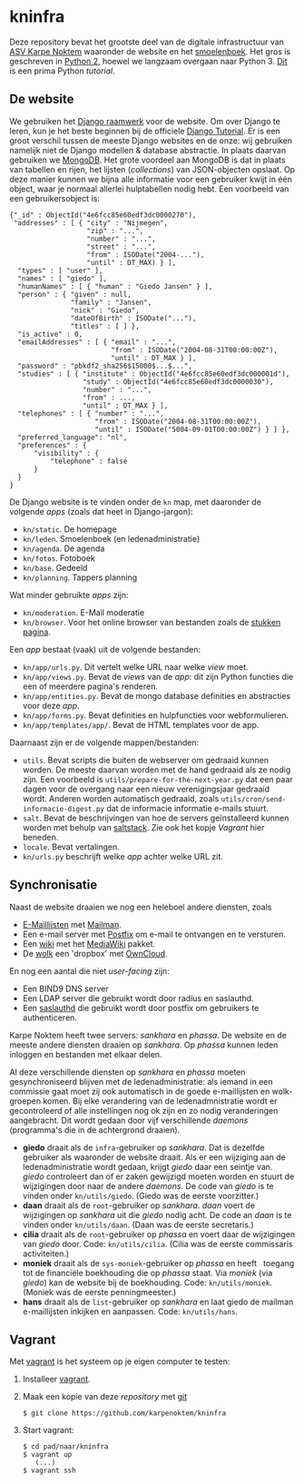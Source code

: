 kninfra
=======

Deze repository bevat het grootste deel van
de digitale infrastructuur van [ASV Karpe Noktem](https://karpenoktem.nl)
waaronder de website en het [smoelenboek](https://karpenoktem.nl/smoelen).
Het gros is geschreven in [Python 2](http://python.org), hoewel we
langzaam overgaan naar Python 3.  [Dit](https://docs.python.org/2/tutorial/)
is een prima Python *tutorial*.

De website
----------

We gebruiken het [Django raamwerk](https://www.djangoproject.com/)
voor de website.  Om over Django te leren, kun je het beste beginnen bij
de officiele
[Django Tutorial](https://docs.djangoproject.com/en/1.10/intro/tutorial01/).
Er is een groot verschil tussen de meeste Django websites en de onze:
wij gebruiken namelijk niet de Django modellen & database abstractie.
In plaats daarvan gebruiken we
[MongoDB](https://docs.mongodb.com/getting-started/shell/introduction/).
Het grote voordeel aan MongoDB is dat in plaats van tabellen en rijen,
het lijsten (*collections*) van JSON-objecten opslaat.  Op deze manier
kunnen we bijna alle informatie voor een gebruiker kwijt in één object,
waar je normaal allerlei hulptabellen nodig hebt.  Een voorbeeld van een
gebruikersobject is:

    {"_id" : ObjectId("4e6fcc85e60edf3dc0000270"),
     "addresses" : [ { "city" : "Nijmegen",
                       "zip" : "...",
                       "number" : "...",
                       "street" : "...",
                       "from" : ISODate("2004-..."),
                       "until" : DT_MAX) } ],
      "types" : [ "user" ],
      "names" : [ "giedo" ],
      "humanNames" : [ { "human" : "Giedo Jansen" } ],
      "person" : { "given" : null,
                   "family" : "Jansen",
                   "nick" : "Giedo",
                   "dateOfBirth" : ISODate("..."),
                   "titles" : [ ] },
      "is_active" : 0,
      "emailAddresses" : [ { "email" : "...",
                             "from" : ISODate("2004-08-31T00:00:00Z"),
                             "until" : DT_MAX } ],
      "password" : "pbkdf2_sha256$15000$...$...",
      "studies" : [ { "institute" : ObjectId("4e6fcc85e60edf3dc000001d"),
                      "study" : ObjectId("4e6fcc85e60edf3dc0000030"),
                      "number" : "...",
                      "from" : ...,
                      "until" : DT_MAX } ],
      "telephones" : [ { "number" : "...",
                         "from" : ISODate("2004-08-31T00:00:00Z"),
                         "until" : ISODate("5004-09-01T00:00:00Z") } ] },
      "preferred_language": "nl",
      "preferences" : {
          "visibility" : {
              "telephone" : false
          }
      }
    }


De Django website is te vinden onder de `kn` map, met daaronder de volgende
*apps* (zoals dat heet in Django-jargon):

 * `kn/static`. De homepage
 * `kn/leden`. Smoelenboek (en ledenadministratie)
 * `kn/agenda`. De agenda
 * `kn/fotos`. Fotoboek
 * `kn/base`. Gedeeld
 * `kn/planning`. Tappers planning

Wat minder gebruikte *apps* zijn:

 * `kn/moderation`. E-Mail moderatie
 * `kn/browser`.  Voor het online browser van bestanden zoals de
    [stukken pagina](https://karpenoktem.nl/groups/leden/).

Een *app* bestaat (vaak) uit de volgende bestanden:

 * `kn/app/urls.py`.  Dit vertelt welke URL naar welke *view* moet.
 * `kn/app/views.py`.  Bevat de *views* van de *app*: dit zijn Python functies
    die een of meerdere pagina's renderen.
 * `kn/app/entities.py`.  Bevat de mongo database definities en abstracties
    voor deze *app*.
 * `kn/app/forms.py`.  Bevat definities en hulpfuncties voor webformulieren.
 * `kn/app/templates/app/`.  Bevat de HTML templates voor de app.

Daarnaast zijn er de volgende mappen/bestanden:

 * `utils`.  Bevat scripts die buiten de webserver om gedraaid  kunnen worden.
   De meeste daarvan worden met de hand gedraaid als ze nodig zijn.
   Een voorbeeld is `utils/prepare-for-the-next-year.py` dat een paar
   dagen voor de overgang naar een nieuw verenigingsjaar gedraaid wordt.
   Anderen worden automatisch gedraaid, zoals
   `utils/cron/send-informacie-digest.py` dat de informacie informatie e-mails
   stuurt.
 * `salt`.  Bevat de beschrijvingen van hoe de servers geïnstalleerd kunnen
   worden met behulp van [saltstack](https://saltstack.com).  Zie ook het
   kopje *Vagrant* hier beneden.
 * `locale`.  Bevat vertalingen.
 * `kn/urls.py` beschrijft welke *app* achter welke URL zit.


Synchronisatie
--------------

Naast de website draaien we nog een heleboel andere diensten, zoals

 * [E-Maillijsten](https://karpenoktem.nl/mailman/)
   met [Mailman](http://www.list.org).
 * Een e-mail server met [Postfix](http://www.postfix.org)
   om e-mail te ontvangen en te versturen.
 * Een [wiki](https://karpenoktem.nl/wiki/) met het
   [MediaWiki](https://www.mediawiki.org/wiki/MediaWiki) pakket.
 * De [wolk](https://karpenoktem.nl/wolk/) een 'dropbox'
   met [OwnCloud](https://owncloud.org).

En nog een aantal die niet *user-facing* zijn:

 * Een BIND9 DNS server
 * Een LDAP server die gebruikt wordt door radius en saslauthd.
 * Een [saslauthd](http://www.linuxcommand.org/man_pages/saslauthd8.html)
   die gebruikt wordt door postfix om gebruikers te authenticeren.

Karpe Noktem heeft twee servers: *sankhara* en *phassa*.  De website
en de meeste andere diensten draaien op *sankhara*.  Op *phassa* kunnen
leden inloggen en bestanden met elkaar delen.

Al deze verschillende diensten op *sankhara* en *phassa* moeten
gesynchroniseerd blijven met de ledenadministratie: als iemand in een
commissie gaat moet zij ook automatisch in de goede e-maillijsten en
wolk-groepen komen.  Bij elke verandering van de ledenadmnistratie wordt
er gecontroleerd of alle instellingen nog ok zijn en zo nodig veranderingen
aangebracht.  Dit wordt gedaan door vijf verschillende *daemons*
(programma's die in de achtergrond draaien).

 * **giedo** draait als de `infra`-gebruiker op *sankhara*.  Dat is dezelfde
   gebruiker als waaronder de website draait.  Als er een wijziging aan de
   ledenadministratie wordt gedaan, krijgt *giedo* daar een seintje van.
   *giedo* controleert dan of er zaken gewijzigd moeten worden en stuurt
   de wijzigingen door naar de andere *daemons*.  De code van *giedo* is
   te vinden onder `kn/utils/giedo`.  (Giedo was de eerste voorzitter.)
 * **daan** draait als de `root`-gebruiker op *sankhara*.  *daan* voert de
   wijzigingen op *sankhara* uit die *giedo* nodig acht.  De code an *daan*
   is te vinden onder `kn/utils/daan`.  (Daan was de eerste secretaris.)
 * **cilia** draait als de `root`-gebruiker op *phassa* en voert daar de
   wijzigingen van *giedo* door.  Code: `kn/utils/cilia`.  (Cilia was de
   eerste commissaris activiteiten.)
 * **moniek** draait als de `sys-moniek`-gebruiker op *phassa* en heeft
   toegang tot de financiële boekhouding die op *phassa* staat.  Via *moniek*
   (via *giedo*) kan de website bij de boekhouding.  Code: `kn/utils/moniek`.
   (Moniek was de eerste penningmeester.)
 * **hans** draait als de `list`-gebruiker op *sankhara* en laat giedo
   de mailman e-maillijsten inkijken en aanpassen.  Code: `kn/utils/hans`.
   
Vagrant
-------

Met [vagrant](https://www.vagrantup.com) is het systeem op je eigen
computer te testen:

 1. Installeer [vagrant](https://www.vagrantup.com).
 2. Maak een kopie van deze *repository* met [git](https://git-scm.com)

        $ git clone https://github.com/karpenoktem/kninfra

 3. Start vagrant:

        $ cd pad/naar/kninfra
        $ vagrant up
           (...)
        $ vagrant ssh

